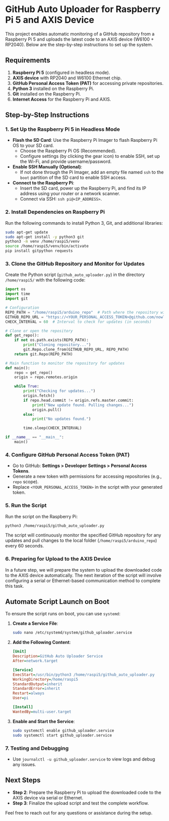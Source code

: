 # GitHub Auto Uploader for Raspberry Pi 5 and AXIS Device

This project enables automatic monitoring of a GitHub repository from a Raspberry Pi 5 and uploads the latest code to an AXIS device (W6100 + RP2040). Below are the step-by-step instructions to set up the system.

## Requirements

1. **Raspberry Pi 5** (configured in headless mode).
2. **AXIS device** with RP2040 and W6100 Ethernet chip.
3. **GitHub Personal Access Token (PAT)** for accessing private repositories.
4. **Python 3** installed on the Raspberry Pi.
5. **Git** installed on the Raspberry Pi.
6. **Internet Access** for the Raspberry Pi and AXIS.

## Step-by-Step Instructions

### 1. Set Up the Raspberry Pi 5 in Headless Mode

- **Flash the SD Card**: Use the Raspberry Pi Imager to flash Raspberry Pi OS to your SD card.
  - Choose the Raspberry Pi OS (Recommended).
  - Configure settings (by clicking the gear icon) to enable SSH, set up the Wi-Fi, and provide username/password.
- **Enable SSH Manually (Optional)**:
  - If not done through the Pi Imager, add an empty file named `ssh` to the `boot` partition of the SD card to enable SSH access.
- **Connect to the Raspberry Pi**:
  - Insert the SD card, power up the Raspberry Pi, and find its IP address using your router or a network scanner.
  - Connect via SSH: `ssh pi@<IP_ADDRESS>`.

### 2. Install Dependencies on Raspberry Pi

Run the following commands to install Python 3, Git, and additional libraries:

```sh
sudo apt-get update
sudo apt-get install -y python3 git
python3 -m venv /home/raspi5/venv
source /home/raspi5/venv/bin/activate
pip install gitpython requests
```

### 3. Clone the GitHub Repository and Monitor for Updates

Create the Python script (`github_auto_uploader.py`) in the directory `/home/raspi5/` with the following code:

```python
import os
import time
import git

# Configuration
REPO_PATH = "/home/raspi5/arduino_repo"  # Path where the repository will be cloned
GITHUB_REPO_URL = "https://<YOUR_PERSONAL_ACCESS_TOKEN>@github.com/nowlabstudio/cgpt_update.git"  # GitHub repository URL with Personal Access Token
CHECK_INTERVAL = 60  # Interval to check for updates (in seconds)

# Clone or open the repository
def get_repo():
    if not os.path.exists(REPO_PATH):
        print("Cloning repository...")
        git.Repo.clone_from(GITHUB_REPO_URL, REPO_PATH)
    return git.Repo(REPO_PATH)

# Main function to monitor the repository for updates
def main():
    repo = get_repo()
    origin = repo.remotes.origin

    while True:
        print("Checking for updates...")
        origin.fetch()
        if repo.head.commit != origin.refs.master.commit:
            print("New update found. Pulling changes...")
            origin.pull()
        else:
            print("No updates found.")

        time.sleep(CHECK_INTERVAL)

if __name__ == "__main__":
    main()
```

### 4. Configure GitHub Personal Access Token (PAT)

- Go to GitHub: **Settings > Developer Settings > Personal Access Tokens**.
- Generate a new token with permissions for accessing repositories (e.g., `repo` scope).
- Replace `<YOUR_PERSONAL_ACCESS_TOKEN>` in the script with your generated token.

### 5. Run the Script

Run the script on the Raspberry Pi:

```sh
python3 /home/raspi5/github_auto_uploader.py
```

The script will continuously monitor the specified GitHub repository for any updates and pull changes to the local folder (`/home/raspi5/arduino_repo`) every 60 seconds.

### 6. Preparing for Upload to the AXIS Device

In a future step, we will prepare the system to upload the downloaded code to the AXIS device automatically. The next iteration of the script will involve configuring a serial or Ethernet-based communication method to complete this task.

## Automate Script Launch on Boot

To ensure the script runs on boot, you can use `systemd`:

1. **Create a Service File**:

   ```sh
   sudo nano /etc/systemd/system/github_uploader.service
   ```

2. **Add the Following Content**:

   ```ini
   [Unit]
   Description=GitHub Auto Uploader Service
   After=network.target

   [Service]
   ExecStart=/usr/bin/python3 /home/raspi5/github_auto_uploader.py
   WorkingDirectory=/home/raspi5
   StandardOutput=inherit
   StandardError=inherit
   Restart=always
   User=pi

   [Install]
   WantedBy=multi-user.target
   ```

3. **Enable and Start the Service**:

   ```sh
   sudo systemctl enable github_uploader.service
   sudo systemctl start github_uploader.service
   ```

### 7. Testing and Debugging

- Use `journalctl -u github_uploader.service` to view logs and debug any issues.

## Next Steps

- **Step 2**: Prepare the Raspberry Pi to upload the downloaded code to the AXIS device via serial or Ethernet.
- **Step 3**: Finalize the upload script and test the complete workflow.

Feel free to reach out for any questions or assistance during the setup.


